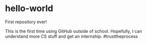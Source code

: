 # hello-world
First repository ever!

This is the first time using GitHub outside of school. Hopefully, I can understand more CS stuff and get an internship. 
#trusttheprocess
